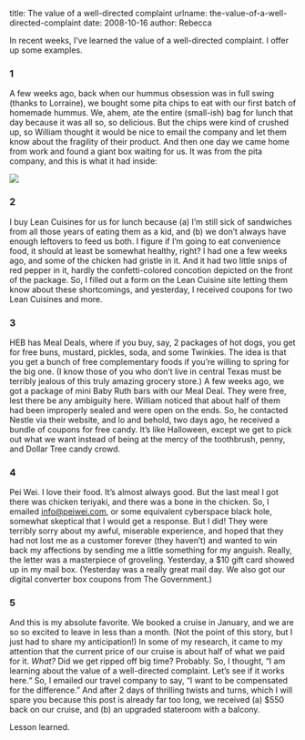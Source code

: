 title: The value of a well-directed complaint
urlname: the-value-of-a-well-directed-complaint
date: 2008-10-16
author: Rebecca

In recent weeks, I&#x02bc;ve learned the value of a well-directed complaint. I
offer up some examples.

### 1

A few weeks ago, back when our hummus obsession was in full swing (thanks to
Lorraine), we bought some pita chips to eat with our first batch of homemade
hummus. We, ahem, ate the entire (small-ish) bag for lunch that day because it
was all so, so delicious. But the chips were kind of crushed up, so William
thought it would be nice to email the company and let them know about the
fragility of their product. And then one day we came home from work and found a
giant box waiting for us. It was from the pita company, and this is what it had
inside:

<img src="{static}/images/2008-09-04-pita-chips.jpg" class="img-fluid">

### 2

I buy Lean Cuisines for us for lunch because (a) I&#x02bc;m still sick of
sandwiches from all those years of eating them as a kid, and (b) we don&#x02bc;t
always have enough leftovers to feed us both. I figure if I&#x02bc;m going to
eat convenience food, it should at least be somewhat healthy, right? I had one a
few weeks ago, and some of the chicken had gristle in it. And it had two little
snips of red pepper in it, hardly the confetti-colored concotion depicted on the
front of the package. So, I filled out a form on the Lean Cuisine site letting
them know about these shortcomings, and yesterday, I received coupons for two
Lean Cuisines and more.

### 3

HEB has Meal Deals, where if you buy, say, 2 packages of hot dogs, you get for
free buns, mustard, pickles, soda, and some Twinkies. The idea is that you get a
bunch of free complementary foods if you&#x02bc;re willing to spring for the big
one. (I know those of you who don&#x02bc;t live in central Texas must be
terribly jealous of this truly amazing grocery store.) A few weeks ago, we got a
package of mini Baby Ruth bars with our Meal Deal. They were free, lest there be
any ambiguity here. William noticed that about half of them had been improperly
sealed and were open on the ends. So, he contacted Nestle via their website, and
lo and behold, two days ago, he received a bundle of coupons for free candy.
It&#x02bc;s like Halloween, except we get to pick out what we want instead of
being at the mercy of the toothbrush, penny, and Dollar Tree candy crowd.

### 4

Pei Wei. I love their food. It&#x02bc;s almost always good. But the last meal I
got there was chicken teriyaki, and there was a bone in the chicken. So, I
emailed [info@peiwei.com][a], or some equivalent cyberspace black hole, somewhat
skeptical that I would get a response. But I did! They were terribly sorry about
my awful, miserable experience, and hoped that they had not lost me as a
customer forever (they haven&#x02bc;t) and wanted to win back my affections by
sending me a little something for my anguish. Really, the letter was a
masterpiece of groveling. Yesterday, a $10 gift card showed up in my mail box.
(Yesterday was a really great mail day. We also got our digital converter box
coupons from The Government.)

[a]: mailto:info@peiwei.com

### 5

And this is my absolute favorite. We booked a cruise in January, and we are so
so excited to leave in less than a month. (Not the point of this story, but I
just had to share my anticipation!) In some of my research, it came to my
attention that the current price of our cruise is about half of what we paid for
it. _What?_ Did we get ripped off big time? Probably. So, I thought, &ldquo;I am
learning about the value of a well-directed complaint. Let&#x02bc;s see if it
works here.&ldquo; So, I emailed our travel company to say, &ldquo;I want to be
compensated for the difference.&rdquo; And after 2 days of thrilling twists and
turns, which I will spare you because this post is already far too long, we
received (a) $550 back on our cruise, and (b) an upgraded stateroom with a
balcony.

Lesson learned.
